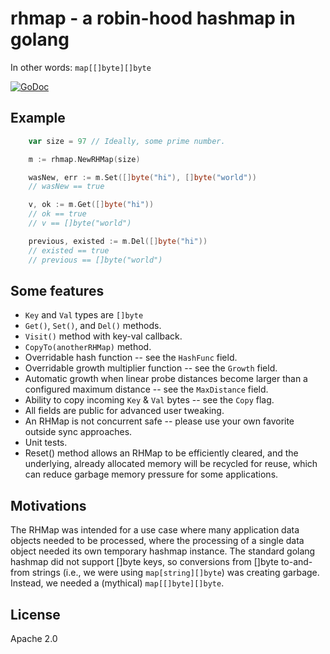 # rhmap - a robin-hood hashmap in golang

In other words: `map[[]byte][]byte`

[![GoDoc](https://godoc.org/github.com/couchbase/rhmap?status.svg)](https://godoc.org/github.com/couchbase/rhmap)

## Example
```go
    var size = 97 // Ideally, some prime number.

    m := rhmap.NewRHMap(size)

    wasNew, err := m.Set([]byte("hi"), []byte("world"))
    // wasNew == true

    v, ok := m.Get([]byte("hi"))
    // ok == true
    // v == []byte("world")

    previous, existed := m.Del([]byte("hi"))
    // existed == true
    // previous == []byte("world")
```

## Some features

* `Key` and `Val` types are `[]byte`
* `Get()`, `Set()`, and `Del()` methods.
* `Visit()` method with key-val callback.
* `CopyTo(anotherRHMap)` method.
* Overridable hash function -- see the `HashFunc` field.
* Overridable growth multiplier function -- see the `Growth` field.
* Automatic growth when linear probe distances become larger than a
  configured maximum distance -- see the `MaxDistance` field.
* Ability to copy incoming `Key` & `Val` bytes -- see the `Copy` flag.
* All fields are public for advanced user tweaking.
* An RHMap is not concurrent safe -- please use your own favorite
  outside sync approaches.
* Unit tests.
* Reset() method allows an RHMap to be efficiently cleared, and the
  underlying, already allocated memory will be recycled for reuse,
  which can reduce garbage memory pressure for some applications.

## Motivations

The RHMap was intended for a use case where many application data
objects needed to be processed, where the processing of a single data
object needed its own temporary hashmap instance.  The standard golang
hashmap did not support []byte keys, so conversions from []byte
to-and-from strings (i.e., we were using `map[string][]byte`) was
creating garbage.  Instead, we needed a (mythical)
`map[[]byte][]byte`.

## License

Apache 2.0
